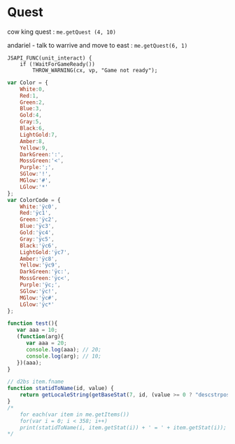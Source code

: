 # Quest

cow king quest : `me.getQuest (4, 10)`

andariel - talk to warrive and move to east : `me.getQuest(6, 1)`

```
JSAPI_FUNC(unit_interact) {
    if (!WaitForGameReady())
        THROW_WARNING(cx, vp, "Game not ready");
```


```javascript
var Color = {
	White:0,
	Red:1,
	Green:2,
	Blue:3,
	Gold:4,
	Gray:5,
	Black:6,
	LightGold:7,
	Amber:8,
	Yellow:9,
	DarkGreen:':',
	MossGreen:'<',
	Purple:';',
	SGlow:'!',
	MGlow:'#',
	LGlow:'*'
};
var ColorCode = {
	White:'ÿc0',
	Red:'ÿc1',
	Green:'ÿc2',
	Blue:'ÿc3',
	Gold:'ÿc4',
	Gray:'ÿc5',
	Black:'ÿc6',
	LightGold:'ÿc7',
	Amber:'ÿc8',
	Yellow:'ÿc9',
	DarkGreen:'ÿc:',
	MossGreen:'ÿc<',
	Purple:'ÿc;',
	SGlow:'ÿc!',
	MGlow:'ÿc#',
	LGlow:'ÿc*'
};

```

```javascript
function test(){
   var aaa = 10;
   (function(arg){
      var aaa = 20;
      console.log(aaa); // 20;
      console.log(arg); // 10;
   })(aaa);
}
```

```javascript
// d2bs item.fname
function statidToName(id, value) { 
	return getLocaleString(getBaseStat(7, id, (value >= 0 ? "descstrpos" : "descstrneg"))); 
} 
/*
	for each(var item in me.getItems()) 
	for(var i = 0; i < 358; i++) 
	print(statidToName(i, item.getStat(i)) + ' = ' + item.getStat(i));
*/
```
